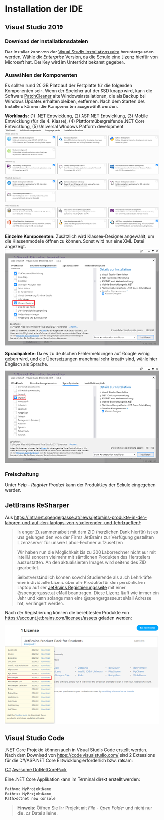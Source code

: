 # Installation der IDE

## Visual Studio 2019

### Download der Installationsdateien

Der Installer kann von der [Visual Studio Installationsseite](https://visualstudio.microsoft.com/de/downloads/)
heruntergeladen werden. Wähle die *Enterprise* Version, da die Schule eine Lizenz hierfür von Microsoft
hat. Der Key wird im Unterricht bekannt gegeben.

### Auswählen der Komponenten

Es sollten rund 20 GB Platz auf der Festplatte für die folgenden Komponenten sein. Wenn der Speicher auf
der SSD knapp wird, kann die Software [PatchCleaner](https://sourceforge.net/projects/patchcleaner/)
alte Windowsinstallationen, die als Backup bei Windows Updates erhalten bleiben, entfernen. Nach dem 
Starten des Installers können die Komponenten ausgewählt werden.

**Workloads:** (1) .NET Entwicklung, (2) ASP.NET Entwicklung, (3) Mobile Entwicklung (für die 4. Klasse), 
(4) Plattformübergreifende .NET Core Entwicklung, (5) Universal WIndows Platform development
![Vs Components](VsComponents2019.png)

**Einzelne Komponenten:** Zusätzlich wird Klassen-Designer angewählt, um die Klassenmodelle öffnen zu
können. Sonst wird nur eine XML Datei angezeigt.
![Vs Components2](VsComponents2.png)

**Sprachpakete:** Da es zu deutschen Fehlermeldungen auf Google wenig geben wird, und die Übersetzungen
manchmal sehr kreativ sind, wähle hier Englisch als Sprache.
![Vs Components3](VsComponents3.png)

### Freischaltung
Unter *Help* - *Register Product* kann der Produktkey der Schule eingegeben werden.

## JetBrains ReSharper

Aus https://intranet.spengergasse.at/news/jetbrains-produkte-in-den-laboren-und-auf-den-laptops-von-studierenden-und-lehrkraeften/:
> In enger Zusammenarbeit mit dem ZID (herzlichen Dank hierfür) ist es uns gelungen den von der
> Firma JetBrains zur Verfügung gestellten Lizenzserver für unsere Labor-Rechner aufzusetzen.
>
> Wir haben nun die Möglichkeit bis zu 300 Laborrechner nicht nur mit IntelliJ sondern vielmehr mit
> sämtlichen Produkten des Herstellers auszustatten. An den aktualisierten Images wird seitens des
> ZID gearbeitet.
>
> Selbstverständlich können sowohl Studierende als auch Lehrkräfte eine individuelle Lizenz über alle
> Produkte für den persönlichen Laptop auf der [JetBrains Registrierungsseite](https://www.jetbrains.com/student/) 
> mit einer @spengergasse.at eMail beantragen. Diese Lizenz läuft wie immer ein Jahr und kann solange man eine @spengergasse.at
> eMail Adresse hat, verlängert werden.

Nach der Registrierung können die beliebtesten Produkte von https://account.jetbrains.com/licenses/assets
geladen werden:

![](resharper_download.png)

## Visual Studio Code

.NET Core Projekte können auch in Visual Studio Code erstellt werden. Nach dem Download von
https://code.visualstudio.com/ sind 2 Extensions für die C#/ASP.NET Core Entwicklung erforderlich
bzw. ratsam:

[C#](https://marketplace.visualstudio.com/items?itemName=ms-dotnettools.csharp)
[Awesome DotNetCorePack](https://marketplace.visualstudio.com/items?itemName=salbert.awesome-dotnetcore-pack)

Eine .NET Core Applikation kann im Terminal direkt erstellt werden:

```text
Path>md MyProjektName
Path>cd MyProjektName
Path>dotnet new console
```

> **Hinweis:** Öffnen Sie Ihr Projekt mit *File* - *Open Folder* und nicht nur die *.cs* Datei alleine.

